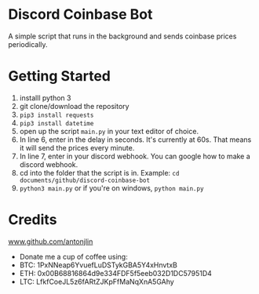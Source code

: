 # Discord Coinbase Bot

A simple script that runs in the background and sends coinbase prices periodically.

# Getting Started
1. installl python 3
2. git clone/download the repository
3. ```pip3 install requests```
4. ```pip3 install datetime```
5. open up the script ```main.py``` in your text editor of choice.
6. In line 6, enter in the delay in seconds. It's currently at 60s. That means it will send the prices every minute.
7. In line 7, enter in your discord webhook. You can google how to make a discord webhook.
8. cd into the folder that the script is in. Example: ```cd documents/github/discord-coinbase-bot```
9. ```python3 main.py``` or if you're on windows, ```python main.py```

# Credits
www.github.com/antonjlin
* Donate me a cup of coffee using:
*   BTC: 1PxNNeap6YvuefLuDSTykGBA5Y4xHnvtxB
*   ETH: 0x00B68816864d9e334FDF5f5eeb032D1DC57951D4
*   LTC: LfkfCoeJL5z6fARtZJKpFfMaNqXnA5GAhy
